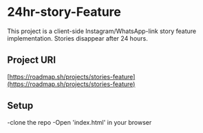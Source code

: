 # 24hr-story-Feature

This project is a client-side Instagram/WhatsApp-link story feature implementation.
Stories disappear after 24 hours.

## Project URl
[https://roadmap.sh/projects/stories-feature](https://roadmap.sh/projects/stories-feature)

## Setup
-clone the repo
-Open 'index.html' in your browser
